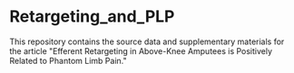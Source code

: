 # Retargeting_and_PLP
This repository contains the source data and supplementary materials for the article "Efferent Retargeting in Above-Knee Amputees is Positively Related to Phantom Limb Pain."
